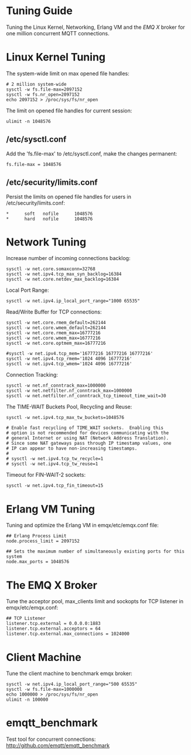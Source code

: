 #  Tuning Guide 

Tuning the Linux Kernel, Networking, Erlang VM and the *EMQ X* broker for one million concurrent MQTT connections. 

#  Linux Kernel Tuning 

The system-wide limit on max opened file handles: 
    
    
    # 2 million system-wide
    sysctl -w fs.file-max=2097152
    sysctl -w fs.nr_open=2097152
    echo 2097152 > /proc/sys/fs/nr_open

The limit on opened file handles for current session: 
    
    
    ulimit -n 1048576

##  /etc/sysctl.conf 

Add the 'fs.file-max' to /etc/sysctl.conf, make the changes permanent: 
    
    
    fs.file-max = 1048576

##  /etc/security/limits.conf 

Persist the limits on opened file handles for users in /etc/security/limits.conf: 
    
    
    *      soft   nofile      1048576
    *      hard   nofile      1048576

#  Network Tuning 

Increase number of incoming connections backlog: 
    
    
    sysctl -w net.core.somaxconn=32768
    sysctl -w net.ipv4.tcp_max_syn_backlog=16384
    sysctl -w net.core.netdev_max_backlog=16384

Local Port Range: 
    
    
    sysctl -w net.ipv4.ip_local_port_range="1000 65535"

Read/Write Buffer for TCP connections: 
    
    
    sysctl -w net.core.rmem_default=262144
    sysctl -w net.core.wmem_default=262144
    sysctl -w net.core.rmem_max=16777216
    sysctl -w net.core.wmem_max=16777216
    sysctl -w net.core.optmem_max=16777216
    
    #sysctl -w net.ipv4.tcp_mem='16777216 16777216 16777216'
    sysctl -w net.ipv4.tcp_rmem='1024 4096 16777216'
    sysctl -w net.ipv4.tcp_wmem='1024 4096 16777216'

Connection Tracking: 
    
    
    sysctl -w net.nf_conntrack_max=1000000
    sysctl -w net.netfilter.nf_conntrack_max=1000000
    sysctl -w net.netfilter.nf_conntrack_tcp_timeout_time_wait=30

The TIME-WAIT Buckets Pool, Recycling and Reuse: 
    
    
    sysctl -w net.ipv4.tcp_max_tw_buckets=1048576
    
    # Enable fast recycling of TIME_WAIT sockets.  Enabling this
    # option is not recommended for devices communicating with the
    # general Internet or using NAT (Network Address Translation).
    # Since some NAT gateways pass through IP timestamp values, one
    # IP can appear to have non-increasing timestamps.
    #
    # sysctl -w net.ipv4.tcp_tw_recycle=1
    # sysctl -w net.ipv4.tcp_tw_reuse=1

Timeout for FIN-WAIT-2 sockets: 
    
    
    sysctl -w net.ipv4.tcp_fin_timeout=15

#  Erlang VM Tuning 

Tuning and optimize the Erlang VM in emqx/etc/emqx.conf file: 
    
    
    ## Erlang Process Limit
    node.process_limit = 2097152
    
    ## Sets the maximum number of simultaneously existing ports for this system
    node.max_ports = 1048576

#  The EMQ X Broker 

Tune the acceptor pool, max_clients limit and sockopts for TCP listener in emqx/etc/emqx.conf: 
    
    
    ## TCP Listener
    listener.tcp.external = 0.0.0.0:1883
    listener.tcp.external.acceptors = 64
    listener.tcp.external.max_connections = 1024000

#  Client Machine 

Tune the client machine to benchmark emqx broker: 
    
    
    sysctl -w net.ipv4.ip_local_port_range="500 65535"
    sysctl -w fs.file-max=1000000
    echo 1000000 > /proc/sys/fs/nr_open
    ulimit -n 100000

#  emqtt_benchmark 

Test tool for concurrent connections: [ http://github.com/emqtt/emqtt_benchmark ](http://github.com/emqtt/emqtt_benchmark)
